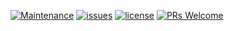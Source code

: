 [![Maintenance](https://img.shields.io/badge/Maintained%3F-yes-green.svg)](https://github.com/NullCrew/food-blog/graphs/commit-activity)
[![issues](https://img.shields.io/github/issues/NullCrew/food-blog)](https://github.com/NullCrew/food-blog/issues)
[![license](https://img.shields.io/github/license/NullCrew/food-blog)](https://github.com/NullCrew/food-blog)
[![PRs Welcome](https://img.shields.io/badge/PRs-welcome-green.svg)](#)
